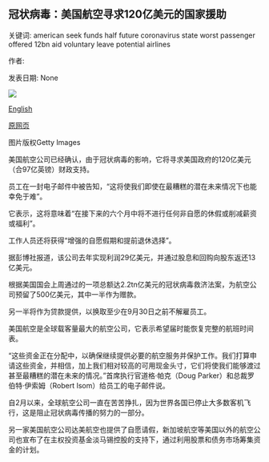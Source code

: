 ## 冠状病毒：美国航空寻求120亿美元的国家援助

关键词: american seek funds half future coronavirus state worst passenger offered 12bn aid voluntary leave potential airlines

作者: 

发表日期: None

![](https://ichef.bbci.co.uk/news/1024/branded_news/AD14/production/_111480344_aaa.jpg)

[English](Coronavirus%3A%20American%20Airlines%20to%20seek%20%2412bn%20in%20state%20aid.md)

[原网页](https://www.bbc.com/news/business-52101665)

图片版权Getty Images

美国航空公司已经确认，由于冠状病毒的影响，它将寻求美国政府的120亿美元（合97亿英镑）财政支持。

员工在一封电子邮件中被告知，“这将使我们即使在最糟糕的潜在未来情况下也能幸免于难”。

它表示，这将意味着“在接下来的六个月中将不进行任何非自愿的休假或削减薪资或福利”。

工作人员还将获得“增强的自愿假期和提前退休选择”。

据彭博社报道，该公司去年实现利润29亿美元，并通过股息和回购向股东返还13亿美元。

根据美国国会上周通过的一项总额达2.2tn亿美元的冠状病毒救济法案，为航空公司预留了500亿美元，其中一半作为赠款。

另一半将作为贷款提供，以换取至少在9月30日之前不解雇员工。

美国航空是全球载客量最大的航空公司，它表示希望届时能恢复完整的航班时间表。

“这些资金正在分配中，以确保继续提供必要的航空服务并保护工作。我们打算申请这些资金，并相信，加上我们相对较高的可用现金头寸，它们将使我们能够渡过甚至最糟糕的潜在未来的情况。”首席执行官道格·帕克（Doug Parker）和总裁罗伯特·伊索姆（Robert Isom）给员工的电子邮件说。

自2月以来，全球航空公司一直在苦苦挣扎，因为世界各国已停止大多数客机飞行，这是阻止冠状病毒传播的努力的一部分。

另一家美国航空公司达美航空也提供了自愿请假，新加坡航空等美国以外的航空公司也宣布了在主权投资基金淡马锡控股的支持下，通过利用股票和债务市场筹集资金的计划。